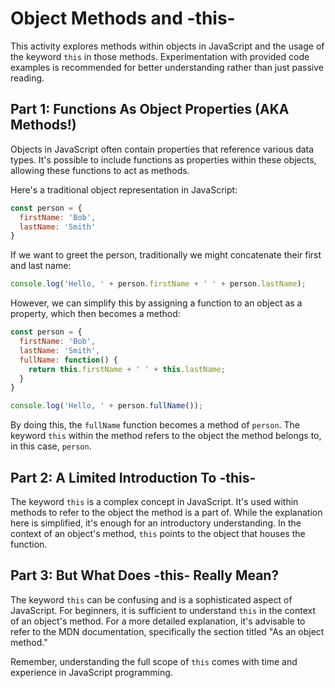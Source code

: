 
# Object Methods and -this-

This activity explores methods within objects in JavaScript and the usage of the keyword `this` in those methods. Experimentation with provided code examples is recommended for better understanding rather than just passive reading.

## Part 1: Functions As Object Properties (AKA Methods!)

Objects in JavaScript often contain properties that reference various data types. It's possible to include functions as properties within these objects, allowing these functions to act as methods.

Here's a traditional object representation in JavaScript:

```javascript
const person = {
  firstName: 'Bob',
  lastName: 'Smith'
}
```

If we want to greet the person, traditionally we might concatenate their first and last name:

```javascript
console.log('Hello, ' + person.firstName + ' ' + person.lastName);
```

However, we can simplify this by assigning a function to an object as a property, which then becomes a method:

```javascript
const person = {
  firstName: 'Bob',
  lastName: 'Smith',
  fullName: function() {
    return this.firstName + ' ' + this.lastName;
  }
}

console.log('Hello, ' + person.fullName());
```

By doing this, the `fullName` function becomes a method of `person`. The keyword `this` within the method refers to the object the method belongs to, in this case, `person`.

## Part 2: A Limited Introduction To -this-

The keyword `this` is a complex concept in JavaScript. It's used within methods to refer to the object the method is a part of. While the explanation here is simplified, it's enough for an introductory understanding. In the context of an object's method, `this` points to the object that houses the function.

## Part 3: But What Does -this- Really Mean?

The keyword `this` can be confusing and is a sophisticated aspect of JavaScript. For beginners, it is sufficient to understand `this` in the context of an object's method. For a more detailed explanation, it's advisable to refer to the MDN documentation, specifically the section titled "As an object method."

Remember, understanding the full scope of `this` comes with time and experience in JavaScript programming.
